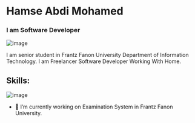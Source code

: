 # Hamse Abdi Mohamed
### I am Software Developer
![image](https://user-images.githubusercontent.com/95931580/163635470-17513a67-dece-4cce-9891-91e6e8dbfcba.png)

I am senior student in Frantz Fanon University Department of Information Technology. I am Freelancer Software Developer Working With Home.

## Skills: 
![image](https://user-images.githubusercontent.com/95931580/163635340-e599179e-c239-4114-857e-55d74172ff09.png)

- 🔭 I’m currently working on Examination System in Frantz Fanon University. 




